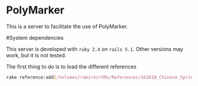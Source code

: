 # PolyMarker

This is a server to facilitate the use of PolyMarker. 



#System dependencies

This server is developed with ```ruby 2.4``` on ```rails 5.1```. Other versions may work, but it is not tested. 

The first thing to do is to load the different references


```bash
rake reference:add[/Volumes/ramirezrVMs/References/161010_Chinese_Spring_v1.0_pseudomolecules.fasta]
```



